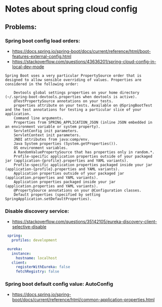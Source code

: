 # Notes about spring cloud config

## Problems:
 
### Spring boot config load orders:
  - https://docs.spring.io/spring-boot/docs/current/reference/html/boot-features-external-config.html
  - https://stackoverflow.com/questions/43636201/spring-cloud-config-in-local-dev-mode
  
```text
Spring Boot uses a very particular PropertySource order that is designed to allow sensible overriding of values. Properties are considered in the following order:

    Devtools global settings properties on your home directory (~/.spring-boot-devtools.properties when devtools is active).
    @TestPropertySource annotations on your tests.
    properties attribute on your tests. Available on @SpringBootTest and the test annotations for testing a particular slice of your application.
    Command line arguments.
    Properties from SPRING_APPLICATION_JSON (inline JSON embedded in an environment variable or system property).
    ServletConfig init parameters.
    ServletContext init parameters.
    JNDI attributes from java:comp/env.
    Java System properties (System.getProperties()).
    OS environment variables.
    A RandomValuePropertySource that has properties only in random.*.
    Profile-specific application properties outside of your packaged jar (application-{profile}.properties and YAML variants).
    Profile-specific application properties packaged inside your jar (application-{profile}.properties and YAML variants).
    Application properties outside of your packaged jar (application.properties and YAML variants).
    Application properties packaged inside your jar (application.properties and YAML variants).
    @PropertySource annotations on your @Configuration classes.
    Default properties (specified by setting SpringApplication.setDefaultProperties).

```

### Disable discovery service:
  - https://stackoverflow.com/questions/35142105/eureka-discovery-client-selective-disable

 ```yaml
  spring:
    profiles: development

  eureka:
    instance:
      hostname: localhost
    client:
      registerWithEureka: false
      fetchRegistry: false
```

### Spring boot default config value: AutoConfig

- https://docs.spring.io/spring-boot/docs/current/reference/html/common-application-properties.html

